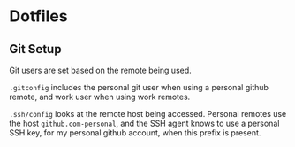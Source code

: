 # Dotfiles

## Git Setup
Git users are set based on the remote being used.

`.gitconfig` includes the personal git user when using a personal github remote, and work user when using work remotes.

`.ssh/config` looks at the remote host being accessed. Personal remotes use the host `github.com-personal`, and the SSH agent knows to use a personal SSH key, for my personal github account, when this prefix is present.
